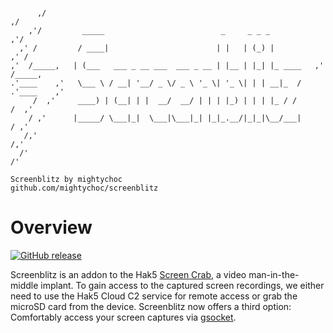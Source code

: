 
```

      ,/                                                                  ,/
    ,'/         _____                          _     _ _ _              ,'/
  ,' /         / ____|                        | |   | (_) |           ,' /
,'  /_____,   | (___   ___ _ __ ___  ___ _ __ | |__ | |_| |_ ____   ,'  /_____,
.'____    ,'   \___ \ / __| '__/ _ \/ _ \ '_ \| '_ \| | | __|_  /   .'____    ,'
     /  ,'     ____) | (__| | |  __/  __/ | | | |_) | | | |_ / /         /  ,'
    / ,'      |_____/ \___|_|  \___|\___|_| |_|_.__/|_|_|\__/___|       / ,'
   /,'                                                                 /,'
  /'                                                                  /'

Screenblitz by mightychoc
github.com/mightychoc/screenblitz 

```
# Overview

[![GitHub release](https://img.shields.io/github/release/mightychoc/screencrab\?style\=plastic)](https://github.com/mightychoc/screencrab/releases/)

Screenblitz is an addon to the Hak5 [Screen Crab](https://shop.hak5.org/products/screen-crab), a video man-in-the-middle implant. To gain access to the captured screen recordings, we either need to use the Hak5 Cloud C2 service for remote access or grab the microSD card from the device. Screenblitz now offers a third option: Comfortably access your screen captures via [gsocket](https://github.com/hackerschoice/gsocket).
